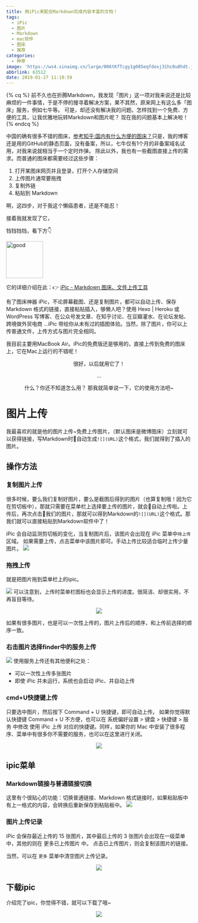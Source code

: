```yaml
---
title: 用iPic来配合Markdown完成内容丰富的文档！
tags:
  - iPic
  - 图片
  - Markdown
  - mac软件
  - 图床
  - 推荐
categories:
  - 种草
image: 'https://ws4.sinaimg.cn/large/006tKfTcgy1g085eqfdoxj31hc0u0hdt.jpg'
abbrlink: 63512
date: 2019-01-27 11:19:59
---
```


{% cq %}
前不久也在折腾Markdown，我发现「图片」这一项对我来说还是比较麻烦的一件事情，于是不停的搜寻着解决方案，果不其然，原来网上有这么多「图床」服务，例如七牛等。
可是，却还没有解决我的问题。怎样找到一个免费、方便的工具，让我优雅地玩转Markdown和图片呢？
现在我的问题基本上解决啦！
{% endcq %}
<!--more-->

中国的确有很多不错的图床，[参考知乎:国内有什么方便的图床？](https://www.zhihu.com/question/21667151)只是，我的博客还是用的GitHub的静态页面，没有备案，所以，七牛仅有1个月的非备案域名试用，对我来说就相当于一个定时炸弹。
除此以外，我也有一些截图直接上传的需求。而普通的图床都需要经过这些步骤：
1. 打开某图床网页并且登录，打开个人存储空间
2. 上传图片通常要拖拽
3. 复制外链
4. 粘贴到 Markdown

啊，这四步，对于我这个懒癌患者，还是不能忍！

接着我就发现了它，

铛铛铛铛，看下方👇

<img src="https://ps.toolinbox.net/ro6or.png" alt="good" width="100" height="100" >


它的详细介绍在此：👉 [iPic - Markdown 图床、文件上传工具](https://toolinbox.net/iPic/)

<i class="fa fa-quote-left fa-4x fa-pull-left"></i>有了图床神器 iPic，不论屏幕截图、还是复制图片，都可以自动上传、保存 Markdown 格式的链接，直接粘贴插入，够懒人吧？使用 Hexo | Heroku 或 WordPress 写博客、在公众号发文章、在知乎讨论、在豆瓣灌水、在论坛发帖、跨境做外贸电商 …iPic 带给你从未有过的插图体验。当然，除了图片，你可以上传普通文件，上传方式与图片完全相同。

我目前主要用MacBook Air。iPic的免费版还是够用的，直接上传到免费的图床上，它在Mac上运行的不错呢！

<div align=center>
很好，以后就用它了！

...

什么？你还不知道怎么用？
那我就简单说一下，它的使用方法吧~
</div>

# 图片上传

我最喜欢的就是他的图片上传~免费上传图片，（默认图床是微博图床）立刻就可以获得链接，写Markdown时自动生成`![](URL)`这个格式，我们就得到了插入的图片。

## 操作方法

### 复制图片上传

很多时候，要么我们复制好图片，要么是截图后得到的图片（也算复制哦！因为它在剪切板中），那就只需要在菜单栏上选择要上传的图片，就会自动上传啦。上传后，再次点击我们的图片，那就可以得到Markdown的`![](URL)`这个格式。那我们就可以直接粘贴到Markdown软件中了！

iPic 会自动监测剪切板的变化，当复制图片后，该图片会出现在 iPic 菜单中`待上传`区域。
如果需要上传，点击菜单中该图片即可。手动上传比较适合临时上传少量图片。
![](https://ww2.sinaimg.cn/large/006tKfTcgy1fewqvevds5g30j60as7rz.gif)

### 拖拽上传

就是把图片拖到菜单栏上的ipic。

![](https://ww4.sinaimg.cn/large/006tKfTcgy1fewqw208xmg30j60aske8.gif)
可以注意到，上传时菜单栏图标也会显示上传的进度。很简洁、却很实用，不再盲目等待。

<div align=center>
<img src="https://ww2.sinaimg.cn/large/006tKfTcgy1fewqweqbdrg3078014mxs.gif"  >
</div>

如果有很多图片，也是可以一次性上传的，图片上传后的顺序，和上传前选择的顺序一致。

### 右击图片选择finder中的服务上传

![](https://ww4.sinaimg.cn/large/006tKfTcgy1fewqvt4svyg30j60asay7.gif)
使用服务上传还有其他便利之处：

- 可以一次性上传多张图片
- 即使 iPic 并未运行，系统也会启动 iPic、并自动上传

### cmd+U快捷键上传

只要选中图片，然后按下 Command + U 快捷键，即可自动上传。
如果你觉得默认快捷键 Command + U 不方便，也可以在 系统偏好设置 > 键盘 > 快捷键 > 服务 中修改 使用 iPic 上传 对应的快捷键。同样，如果你的 Mac 中安装了很多程序、菜单中有很多你不需要的服务，也可以在这里进行关闭。
<div align=center>
<img src="https://ps.toolinbox.net/ogb9y.png">
</div>

## ipic菜单
### Markdown链接与普通链接切换

这里有个很贴心的功能：切换普通链接、Markdown 格式链接时，如果粘贴板中有上一格式的内容，会转换后重新保存到粘贴板中。
![](https://ps.toolinbox.net/klqxf.png)

### 图片上传记录

iPic 会保存最近上传的 15 张图片，其中最后上传的 3 张图片会出现在一级菜单中，其他的则在 更多已上传图片 中。
点击已上传图片，则会复制该图片的链接。

当然，可以在 `更多` 菜单中清空图片上传记录。
<div align=center>
<img src="https://ps.toolinbox.net/trluz.png">
</div>

## 下载ipic

介绍完了ipic，你觉得不错，就可以下载了哦~

<div align=center>
<a href="https://itunes.apple.com/cn/app/id1101244278?mt=12"><img src="https://ps.toolinbox.net/0vsw5.jpg"></a>
</div>

